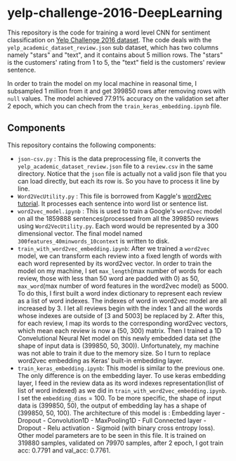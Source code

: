 # yelp-challenge-2016-DeepLearning
This repository is the code for training a word level CNN for sentiment classification on [Yelp Challenge 2016 dataset](https://www.yelp.com/dataset_challenge). The code deals with the `yelp_academic_dataset_review.json` sub dataset, which has two columns namely "stars" and "text", and it contains about 5 million rows. The "stars" is the customers' rating from 1 to 5, the "text" field is the customers' review sentence. 

In order to train the model on my local machine in reasonal time, I subsampled 1 million from it and get 399850 rows after removing rows with `null` values. The model achieved 77.91% accuracy on the validation set after 2 epoch, which you can chech from the `train_keras_embedding.ipynb` file.

## Components
This repository contains the following components:
* `json-csv.py` : This is the data preprocessing file, it converts the `yelp_academic_dataset_review.json` file to a `review.csv` in the same directory. Notice that the `json` file is actually not a valid json file that you can load directly, but each its row is. So you have to process it line by line.
* `Word2VecUtility.py` : This file is borrowed from Kaggle's [word2vec tutorial](https://github.com/wendykan/DeepLearningMovies). It processes each sentence into word list or sentence list.
* `word2vec_model.ipynb` : This is used to train a Google's `word2vec` model on all the 1859888 sentences(processed from all the 399850 reviews using `Word2VecUtility.py`. Each word would be represented by a 300 dimensional vector. The final model named `300features_40minwords_10context` is written to disk.
* `train_with_word2vec_embedding.ipynb`: After we trained a `word2vec` model, we can transform each review into a fixed length of words with each word represented by its word2vec vector. In order to train the model on my machine, I set `max_length`(max number of words for each review, those with less than 50 word are padded with 0) as 50, `max_word`(max number of word features in the word2vec model) as 5000. To do this, I first built a word index dictionary to represent each review as a list of word indexes. The indexes of word in word2vec model are all increased by 3. I let all reviews begin with the index 1 and all the words whose indexes are outside of [3 and 5003] be replaced by 2. After this, for each review, I map its words to the corresponding word2vec vectors, which mean each review is now a (50, 300) matrix. Then I trained a 1D Convelutional Neural Net model on this newly embedded data set (the shape of input data is (399850, 50, 300)). Unfortunately, my machine was not able to train it due to the memory size. So I turn to replace word2vec embedding as Keras' built-in embedding layer.
* `train_keras_embedding.ipynb`: This model is similar to the previous one. The only difference is on the embedding layer. To use keras embedding layer, I feed in the review data as its word indexes representation(list of list of word indexed) as we did in `train_with_word2vec_embedding.ipynb`. I set the `embedding_dims` = 100. To be more specific, the shape of input data is (399850, 50), the output of embedding lay has a shape of (399850, 50, 100). The architecture of this model is : Embedding layer - Dropout - Convolution1D - MaxPooling1D - Full Connected layer - Dropout - Relu activation - Sigmoid (with binary cross entropy loss). Other model parameters are to be seen in this file. It is trained on 319880 samples, validated on 79970 samples, after 2 epoch, I got train acc: 0.7791 and val_acc: 0.7761.
